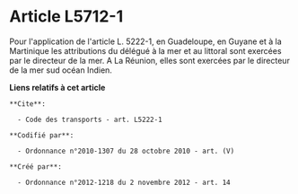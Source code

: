 # Article L5712-1

Pour l'application de l'article L. 5222-1, en Guadeloupe, en Guyane et à la Martinique les attributions du délégué à la mer
et au littoral sont exercées par le directeur de la mer. A La Réunion, elles sont exercées par le directeur de la mer sud
océan Indien.

**Liens relatifs à cet article**

	**Cite**:

	  - Code des transports - art. L5222-1

	**Codifié par**:

	  - Ordonnance n°2010-1307 du 28 octobre 2010 - art. (V)

	**Créé par**:

	  - Ordonnance n°2012-1218 du 2 novembre 2012 - art. 14
